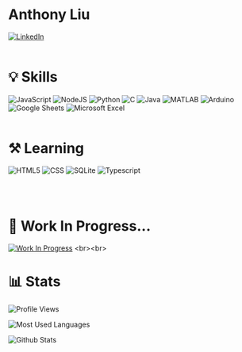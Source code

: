 # <span title="Hey, that's me :D">Anthony Liu</span>

[![LinkedIn](https://img.shields.io/badge/LinkedIn-%230077B5.svg?logo=linkedin&logoColor=white&style=for-the-badge)](https://www.linkedin.com/in/anthony-liu-74b858201//)
<br><br>

<!-- <marquee>BREAKING NEWS! This is pretty cool to look at for a while.</marquee> -->

# 💡 Skills

![JavaScript](https://img.shields.io/badge/javascript-%23323330.svg?style=for-the-badge&logo=javascript&logoColor=%23F7DF1E)
![NodeJS](https://img.shields.io/badge/node.js-6DA55F?style=for-the-badge&logo=node.js&logoColor=white)
![Python](https://img.shields.io/badge/Python-FFD43B?style=for-the-badge&logo=python&logoColor=blue)
![C](https://img.shields.io/badge/C-00599C?style=for-the-badge&logo=c&logoColor=white)
![Java](https://cdn.discordapp.com/attachments/251816470529441792/1020506211000537120/java-F39A32.png)
![MATLAB](https://cdn.discordapp.com/attachments/251816470529441792/1020493542604419144/MATLAB-D95319.png)
![Arduino](https://img.shields.io/badge/Arduino-00979D?style=for-the-badge&logo=Arduino&logoColor=white)
![Google Sheets](https://img.shields.io/badge/Google%20Sheets-34A853?style=for-the-badge&logo=google-sheets&logoColor=white)
![Microsoft Excel](https://img.shields.io/badge/Microsoft_Excel-217346?style=for-the-badge&logo=microsoft-excel&logoColor=white)
<br><br>

# ⚒️ Learning

![HTML5](https://img.shields.io/badge/html5-%23E34F26.svg?style=for-the-badge&logo=html5&logoColor=white)
![CSS](https://img.shields.io/badge/CSS3-1572B6?style=for-the-badge&logo=css3&logoColor=white)
![SQLite](https://img.shields.io/badge/SQLite-07405E?style=for-the-badge&logo=sqlite&logoColor=white)
![Typescript](https://img.shields.io/badge/TypeScript-007ACC?style=for-the-badge&logo=typescript&logoColor=white)

<br><br>

# 🚧 Work In Progress...

[![Work In Progress](https://img.shields.io/badge/Advent_Of_Code-100000?style=for-the-badge&logo=github&logoColor=white)]([https://github.com/dosxjsl/Advent-of-Code](https://media.tenor.com/h1jmVbHLV6QAAAAM/vincent.gif))
<br><br>

# 📊 Stats

![Profile Views](https://komarev.com/ghpvc/?username=dosxjsl&style=for-the-badge)

![Most Used Languages](https://github-readme-stats.vercel.app/api/top-langs/?username=dosxjsl&theme=react&hide_border=false&include_all_commits=false&count_private=false)

![Github Stats](https://github-readme-stats.vercel.app/api?username=dosxjsl&theme=react&hide_border=false&include_all_commits=false&count_private=false)
